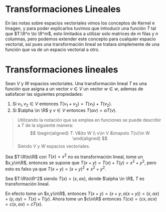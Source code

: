 # Transformaciones Lineales

En las notas sobre espacios vectoriales vimos los conceptos de Kernel e Imagen, y para poder explicarlos tuvimos que introducir una función $T$ tal que $T:\R^n \to \R^m$, esto limitados a utilizar solo matrices de $m$ filas y $n$ columnas, pero podemos extender este concepto para cualquier espacio vectorial, así pues una transformación lineal se tratara simplemente de una función que va de un espacio vectorial a otro. 

<mbox>

# Transformaciones lineales

Sean $V$ y $W$ espacios vectoriales. Una transformación lineal $T$ es una función que asigna a un vector $v\in V$ un vector $w\in w$, ademas de satisfacer las siguientes propiedades:

1. Si $v_1, v_2 \in V$ entonces $T(v_1 + v_2) = T(v_1) + T(v_2)$.
2. Si $\alpha \in \R$ y $v\in V$ entonces $T(\alpha v) = \alpha T(v)$.

</mbox>

> Utilizando la notación que se emplea en funciones se puede describir a $T$ de la siguiente manera: 
>$$
\begin{aligned}
	T: V&\to W \\
	v\in V &\mapsto  T(v)\in W
\end{aligned} $$
> Siendo $V$ y $W$ espacios vectoriales.

<ejemplo>

Sea $T:\R\to\R$ con $T(x)=x^2$ no es transformación lineal, tome un $x,y\in\R$, entonces se supone que $T(x+y)=T(x)+T(y)=x^2+y^2$, pero esto es falso ya que $T(x+y)= (x+y)^2 \neq x^2+y^2$.

</ejemplo>

<ejemplo>

Sea $T:\R\to\R^2$ siendo $T(x)=(x,\alpha x)$, donde $\alpha \in \R$, $T$ es transformación lineal.

En efecto tome un $x,y\in\R$, entonces $T(x+y)=(x+y, \alpha(x+y))= (x,\alpha x)+(y,\alpha y) = T(x)+T(y)$. Ahora tome un $c\in\R$ entonces $T(cx)= (cx,\alpha cx) = c(x,\alpha x)= cT(x)$.

</ejemplo>